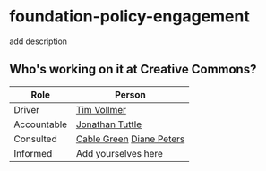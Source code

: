 # foundation-policy-engagement
add description 


## Who's working on it at Creative Commons?

| Role  | Person |
| ------------- | ------------- |
| Driver  | [Tim Vollmer](https://github.com/tvol)  |
| Accountable  | [Jonathan Tuttle](https://github.com/jtuttle)  |
| Consulted | [Cable Green](https://github.com/cablegreen) [Diane Peters](https://github.com/peterspdx)|
| Informed | Add yourselves here |
